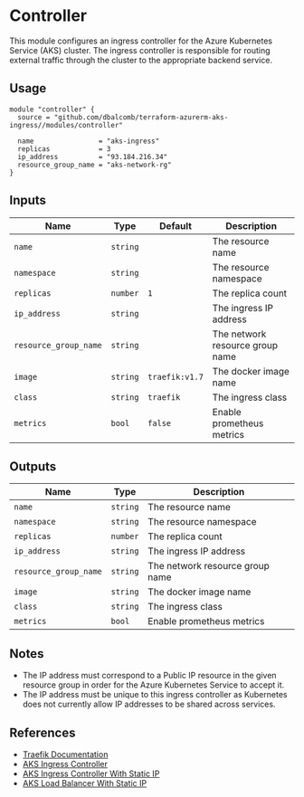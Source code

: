 # Controller

This module configures an ingress controller for the Azure Kubernetes Service
(AKS) cluster. The ingress controller is responsible for routing external
traffic through the cluster to the appropriate backend service.

## Usage

```hcl
module "controller" {
  source = "github.com/dbalcomb/terraform-azurerm-aks-ingress//modules/controller"

  name                = "aks-ingress"
  replicas            = 3
  ip_address          = "93.184.216.34"
  resource_group_name = "aks-network-rg"
}
```

## Inputs

| Name                  | Type     | Default        | Description                     |
| --------------------- | -------- | -------------- | ------------------------------- |
| `name`                | `string` |                | The resource name               |
| `namespace`           | `string` |                | The resource namespace          |
| `replicas`            | `number` | `1`            | The replica count               |
| `ip_address`          | `string` |                | The ingress IP address          |
| `resource_group_name` | `string` |                | The network resource group name |
| `image`               | `string` | `traefik:v1.7` | The docker image name           |
| `class`               | `string` | `traefik`      | The ingress class               |
| `metrics`             | `bool`   | `false`        | Enable prometheus metrics       |

## Outputs

| Name                  | Type     | Description                     |
| --------------------- | -------- | ------------------------------- |
| `name`                | `string` | The resource name               |
| `namespace`           | `string` | The resource namespace          |
| `replicas`            | `number` | The replica count               |
| `ip_address`          | `string` | The ingress IP address          |
| `resource_group_name` | `string` | The network resource group name |
| `image`               | `string` | The docker image name           |
| `class`               | `string` | The ingress class               |
| `metrics`             | `bool`   | Enable prometheus metrics       |

## Notes

- The IP address must correspond to a Public IP resource in the given resource
  group in order for the Azure Kubernetes Service to accept it.
- The IP address must be unique to this ingress controller as Kubernetes does
  not currently allow IP addresses to be shared across services.

## References

- [Traefik Documentation](https://docs.traefik.io/v1.7/)
- [AKS Ingress Controller](https://docs.microsoft.com/en-gb/azure/aks/ingress-basic)
- [AKS Ingress Controller With Static IP](https://docs.microsoft.com/en-gb/azure/aks/ingress-static-ip)
- [AKS Load Balancer With Static IP](https://docs.microsoft.com/en-gb/azure/aks/static-ip)
